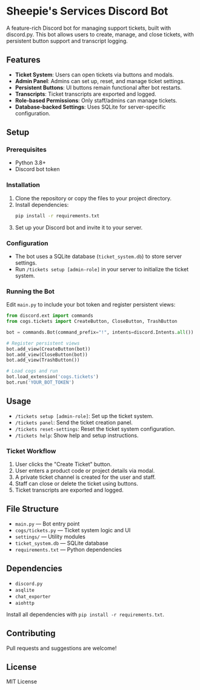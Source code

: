 # Sheepie's Services Discord Bot

A feature-rich Discord bot for managing support tickets, built with discord.py. This bot allows users to create, manage, and close tickets, with persistent button support and transcript logging.

## Features
- **Ticket System**: Users can open tickets via buttons and modals.
- **Admin Panel**: Admins can set up, reset, and manage ticket settings.
- **Persistent Buttons**: UI buttons remain functional after bot restarts.
- **Transcripts**: Ticket transcripts are exported and logged.
- **Role-based Permissions**: Only staff/admins can manage tickets.
- **Database-backed Settings**: Uses SQLite for server-specific configuration.

## Setup

### Prerequisites
- Python 3.8+
- Discord bot token

### Installation
1. Clone the repository or copy the files to your project directory.
2. Install dependencies:
   ```sh
   pip install -r requirements.txt
   ```
3. Set up your Discord bot and invite it to your server.

### Configuration
- The bot uses a SQLite database (`ticket_system.db`) to store server settings.
- Run `/tickets setup [admin-role]` in your server to initialize the ticket system.

### Running the Bot
Edit `main.py` to include your bot token and register persistent views:

```python
from discord.ext import commands
from cogs.tickets import CreateButton, CloseButton, TrashButton

bot = commands.Bot(command_prefix="!", intents=discord.Intents.all())

# Register persistent views
bot.add_view(CreateButton(bot))
bot.add_view(CloseButton(bot))
bot.add_view(TrashButton())

# Load cogs and run
bot.load_extension('cogs.tickets')
bot.run('YOUR_BOT_TOKEN')
```

## Usage
- `/tickets setup [admin-role]`: Set up the ticket system.
- `/tickets panel`: Send the ticket creation panel.
- `/tickets reset-settings`: Reset the ticket system configuration.
- `/tickets help`: Show help and setup instructions.

### Ticket Workflow
1. User clicks the "Create Ticket" button.
2. User enters a product code or project details via modal.
3. A private ticket channel is created for the user and staff.
4. Staff can close or delete the ticket using buttons.
5. Ticket transcripts are exported and logged.

## File Structure
- `main.py` — Bot entry point
- `cogs/tickets.py` — Ticket system logic and UI
- `settings/` — Utility modules
- `ticket_system.db` — SQLite database
- `requirements.txt` — Python dependencies

## Dependencies
- `discord.py`
- `asqlite`
- `chat_exporter`
- `aiohttp`

Install all dependencies with `pip install -r requirements.txt`.

## Contributing
Pull requests and suggestions are welcome!

## License
MIT License
